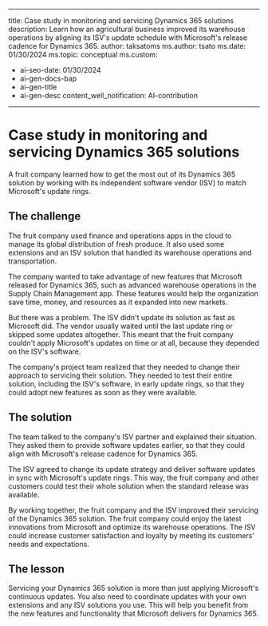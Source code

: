 ﻿---

title: Case study in monitoring and servicing Dynamics 365 solutions
description: Learn how an agricultural business improved its warehouse operations by aligning its ISV's update schedule with Microsoft's release cadence for Dynamics 365.
author: taksatoms
ms.author: tsato
ms.date: 01/30/2024
ms.topic: conceptual
ms.custom:
 - ai-seo-date: 01/30/2024
 - ai-gen-docs-bap
 - ai-gen-title
 - ai-gen-desc
content_well_notification: AI-contribution
---

# Case study in monitoring and servicing Dynamics 365 solutions

A fruit company learned how to get the most out of its Dynamics 365 solution by working with its independent software vendor (ISV) to match Microsoft's update rings.

## The challenge

The fruit company used finance and operations apps in the cloud to manage its global distribution of fresh produce. It also used some extensions and an ISV solution that handled its warehouse operations and transportation.

The company wanted to take advantage of new features that Microsoft released for Dynamics 365, such as advanced warehouse operations in the Supply Chain Management app. These features would help the organization save time, money, and resources as it expanded into new markets.

But there was a problem. The ISV didn't update its solution as fast as Microsoft did. The vendor usually waited until the last update ring or skipped some updates altogether. This meant that the fruit company couldn't apply Microsoft's updates on time or at all, because they depended on the ISV's software.

The company's project team realized that they needed to change their approach to servicing their solution. They needed to test their entire solution, including the ISV's software, in early update rings, so that they could adopt new features as soon as they were available.

## The solution

The team talked to the company's ISV partner and explained their situation. They asked them to provide software updates earlier, so that they could align with Microsoft's release cadence for Dynamics 365.

The ISV agreed to change its update strategy and deliver software updates in sync with Microsoft's update rings. This way, the fruit company and other customers could test their whole solution when the standard release was available.

By working together, the fruit company and the ISV improved their servicing of the Dynamics 365 solution. The fruit company could enjoy the latest innovations from Microsoft and optimize its warehouse operations. The ISV could increase customer satisfaction and loyalty by meeting its customers' needs and expectations.

## The lesson

Servicing your Dynamics 365 solution is more than just applying Microsoft's continuous updates. You also need to coordinate updates with your own extensions and any ISV solutions you use. This will help you benefit from the new features and functionality that Microsoft delivers for Dynamics 365.
